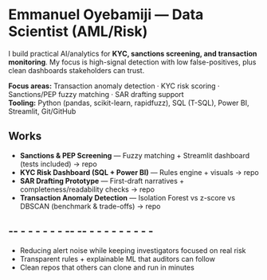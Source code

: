 # Emmanuel Oyebamiji — Data Scientist (AML/Risk)

I build practical AI/analytics for **KYC, sanctions screening, and transaction monitoring**. My focus is high-signal detection with low false-positives, plus clean dashboards stakeholders can trust.

**Focus areas:** Transaction anomaly detection · KYC risk scoring · Sanctions/PEP fuzzy matching · SAR drafting support  
**Tooling:** Python (pandas, scikit-learn, rapidfuzz), SQL (T-SQL), Power BI, Streamlit, Git/GitHub

## Works
- **Sanctions & PEP Screening** — Fuzzy matching + Streamlit dashboard (tests included) → repo
- **KYC Risk Dashboard (SQL + Power BI)** — Rules engine + visuals → repo
- **SAR Drafting Prototype** — First-draft narratives + completeness/readability checks → repo
- **Transaction Anomaly Detection** — Isolation Forest vs z-score vs DBSCAN (benchmark & trade-offs) → repo

## -- - - - - - - --                 -- - - - - - - - - - 
- Reducing alert noise while keeping investigators focused on real risk
- Transparent rules + explainable ML that auditors can follow
- Clean repos that others can clone and run in minutes
